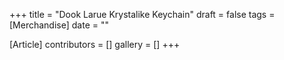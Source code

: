 +++
title = "Dook Larue Krystalike Keychain"
draft = false
tags = [Merchandise]
date = ""

[Article]
contributors = []
gallery = []
+++